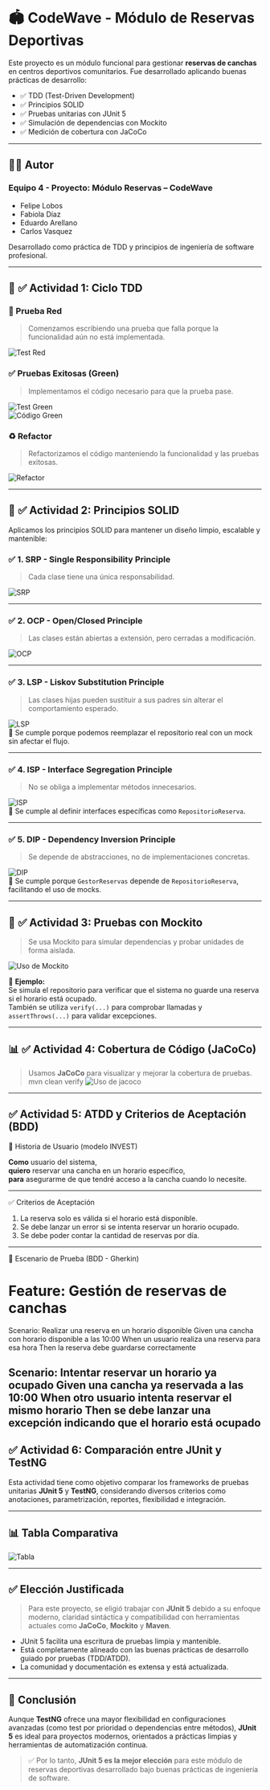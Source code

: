 # 🏟️ CodeWave - Módulo de Reservas Deportivas

Este proyecto es un módulo funcional para gestionar **reservas de canchas** en centros deportivos comunitarios. Fue desarrollado aplicando buenas prácticas de desarrollo:

- ✅ TDD (Test-Driven Development)
- ✅ Principios SOLID
- ✅ Pruebas unitarias con JUnit 5
- ✅ Simulación de dependencias con Mockito
- ✅ Medición de cobertura con JaCoCo

---

## 👨‍💻 Autor

### Equipo 4 - Proyecto: Módulo Reservas – CodeWave

- Felipe Lobos  
- Fabiola Díaz  
- Eduardo Arellano  
- Carlos Vasquez  

Desarrollado como práctica de TDD y principios de ingeniería de software profesional.

---

## 🔁 ✅ Actividad 1: Ciclo TDD 

### 🔴 Prueba Red

> Comenzamos escribiendo una prueba que falla porque la funcionalidad aún no está implementada.

![Test Red](assets/red.png)

### ✅ Pruebas Exitosas (Green)

> Implementamos el código necesario para que la prueba pase.

![Test Green](assets/green.png)  
![Código Green](assets/CodigoGreen.png)

### ♻️ Refactor

> Refactorizamos el código manteniendo la funcionalidad y las pruebas exitosas.

![Refactor](assets/refactor.png)

---

## 🧠 ✅ Actividad 2: Principios SOLID

Aplicamos los principios SOLID para mantener un diseño limpio, escalable y mantenible:

### ✅ 1. SRP - Single Responsibility Principle  
> Cada clase tiene una única responsabilidad.

![SRP](assets/s.png)

---

### ✅ 2. OCP - Open/Closed Principle  
> Las clases están abiertas a extensión, pero cerradas a modificación.

![OCP](assets/o.png)

---

### ✅ 3. LSP - Liskov Substitution Principle  
> Las clases hijas pueden sustituir a sus padres sin alterar el comportamiento esperado.

![LSP](assets/l.png)  
🧠 Se cumple porque podemos reemplazar el repositorio real con un mock sin afectar el flujo.

---

### ✅ 4. ISP - Interface Segregation Principle  
> No se obliga a implementar métodos innecesarios.

![ISP](assets/l.png)  
🧠 Se cumple al definir interfaces específicas como `RepositorioReserva`.

---

### ✅ 5. DIP - Dependency Inversion Principle  
> Se depende de abstracciones, no de implementaciones concretas.

![DIP](assets/d.png)  
🧠 Se cumple porque `GestorReservas` depende de `RepositorioReserva`, facilitando el uso de mocks.

---

## 🧪 ✅ Actividad 3: Pruebas con Mockito

> Se usa Mockito para simular dependencias y probar unidades de forma aislada.

![Uso de Mockito](assets/mock.png)

📌 **Ejemplo:**  
Se simula el repositorio para verificar que el sistema no guarde una reserva si el horario está ocupado.  
También se utiliza `verify(...)` para comprobar llamadas y `assertThrows(...)` para validar excepciones.

---

## 📊 ✅ Actividad 4: Cobertura de Código (JaCoCo)

> Usamos **JaCoCo** para visualizar y mejorar la cobertura de pruebas.  mvn clean verify
![Uso de jacoco](assets/jacoco.png)

---
## ✅ Actividad 5: ATDD y Criterios de Aceptación (BDD)

📝 Historia de Usuario (modelo INVEST)

**Como** usuario del sistema,  
**quiero** reservar una cancha en un horario específico,  
**para** asegurarme de que tendré acceso a la cancha cuando lo necesite.

---
 ✅ Criterios de Aceptación

1. La reserva solo es válida si el horario está disponible.  
2. Se debe lanzar un error si se intenta reservar un horario ocupado.  
3. Se debe poder contar la cantidad de reservas por día.

---

🧪 Escenario de Prueba (BDD - Gherkin)


# Feature: Gestión de reservas de canchas

  Scenario: Realizar una reserva en un horario disponible
    Given una cancha con horario disponible a las 10:00
    When un usuario realiza una reserva para esa hora
    Then la reserva debe guardarse correctamente

  Scenario: Intentar reservar un horario ya ocupado
    Given una cancha ya reservada a las 10:00
    When otro usuario intenta reservar el mismo horario
    Then se debe lanzar una excepción indicando que el horario está ocupado
---

## ✅ Actividad 6: Comparación entre JUnit y TestNG

Esta actividad tiene como objetivo comparar los frameworks de pruebas unitarias **JUnit 5** y **TestNG**, considerando diversos criterios como anotaciones, parametrización, reportes, flexibilidad e integración.

---

## 📊 Tabla Comparativa

![Tabla](assets/Tabla.png)

---

## ✅ Elección Justificada

> Para este proyecto, se eligió trabajar con **JUnit 5** debido a su enfoque moderno, claridad sintáctica y compatibilidad con herramientas actuales como **JaCoCo**, **Mockito** y **Maven**.

- JUnit 5 facilita una escritura de pruebas limpia y mantenible.
- Está completamente alineado con las buenas prácticas de desarrollo guiado por pruebas (TDD/ATDD).
- La comunidad y documentación es extensa y está actualizada.

---

## 📌 Conclusión

Aunque **TestNG** ofrece una mayor flexibilidad en configuraciones avanzadas (como test por prioridad o dependencias entre métodos), **JUnit 5** es ideal para proyectos modernos, orientados a prácticas limpias y herramientas de automatización continua.

> ✅ Por lo tanto, **JUnit 5 es la mejor elección** para este módulo de reservas deportivas desarrollado bajo buenas prácticas de ingeniería de software.


